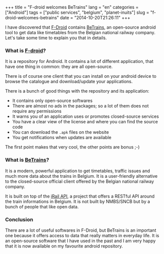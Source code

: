 +++
title = "F-droid welcomes BeTrains"
lang = "en"
categories = ["Android"]
tags = ["public services", "belgium", "planet-inuits"]
slug = "f-droid-welcomes-betrains"
date = "2014-10-20T21:26:11"
+++

I have discovered that [F-Droid](https://f-droid.org) contains [BeTrains](https://f-droid.org/repository/browse/?fdid=tof.cv.mpp), an open-source android tool to get data like timetables from the Belgian national railway company. Let's take some time to explain you that in details.

### What is [F-droid](https://f-droid.org)?

It is a repository for Android. It contains a lot of different application, that have one thing in common: they are all open-source.

There is of course one client that you can install on your android device to browse the catalogue and download/update your applications.

There is a bunch of good things with the repository and its application:

* It contains only open-source softwares
* There are almost no ads in the packages; so a lot of them does not require any permissions
* It warns you of an application uses or promotes closed-source services
* You have a clear view of the license and where you can find the source code
* You can download the `.apk` files on the website
* You get notifications when updates are available

The first point makes that very cool, the other points are bonus ;-)


### What is [BeTrains](https://github.com/iRail/BeTrains-for-Android)?

It is a modern, powerful application to get timetables, traffic issues and much more data about the trains in Belgium. It is a user-friendly alternative to the closed-source official client offered by the Belgian national railway company.

It is built on top of the [iRail API](http://project.irail.be/wiki/API/APIv1), a project that offers a RESTful API around the train informations in Belgium. It is not built by NMBS/SNCB but by a bunch of people that like open data.

### Conclusion

There are a lot of useful softwares in F-Droid, but BeTrains is an important one because it offers access to data that really matters in everyday life. It is an open-source software that I have used in the past and I am very happy that it is now available on my favourite android repository.
